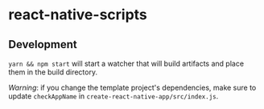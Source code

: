 # react-native-scripts

## Development

`yarn && npm start` will start a watcher that will build artifacts and place them in the build directory.

*Warning*: if you change the template project's dependencies, make sure to update `checkAppName` in `create-react-native-app/src/index.js`.
